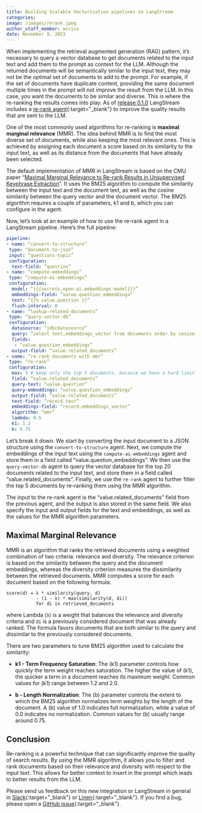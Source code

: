 ```yaml
---
title: Building Scalable Vectorisation pipelines in LangStream
categories:
image: /images/rerank.jpeg
author_staff_member: enrico
date: November 9, 2023
---
```


When implementing the retrieval augmented generation (RAG) pattern, it’s necessary to query a vector database to get documents related to the input text and add them to the prompt as context for the LLM. Although the returned documents will be semantically similar to the input text, they may not be the optimal set of documents to add to the prompt. For example, if the set of documents have duplicate content, providing the same document multiple times in the prompt will not improve the result from the LLM. In this case, you want the documents to be similar and diverse. This is where the re-ranking the results comes into play. As of [release 0.1.0](/changelog) LangStream includes a [re-rank agent](https://docs.langstream.ai/pipeline-agents/text-processors/rerank){:target="_blank"} to improve the quality results that are sent to the LLM.

One of the most commonly used algorithms for re-ranking is **maximal marginal relevance** (MMR). The idea behind MMR is to find the most diverse set of documents, while also keeping the most relevant ones. This is achieved by assigning each document a score based on its similarity to the input text, as well as its distance from the documents that have already been selected.

The default implementation of MMR in LangStream is based on the CMU paper “[Maximal Marginal Relevance to Re-rank Results in Unsupervised Keyphrase Extraction](https://www.cs.cmu.edu/~jgc/publication/The_Use_MMR_Diversity_Based_LTMIR_1998.pdf)”. It uses the BM25 algorithm to compute the similarity between the input text and the document text, as well as the cosine similarity between the query vector and the document vector. The BM25 algorithm requires a couple of parameters, k1 and b, which you can configure in the agent.

Now, let’s look at an example of how to use the re-rank agent in a LangStream pipeline. Here’s the full pipeline:

```yaml
pipeline:
- name: “convert-to-structure”
 type: “document-to-json”
 input: “questions-topic”
 configuration:
  text-field: “question”
- name: “compute-embeddings”
 type: “compute-ai-embeddings”
 configuration:
  model: “{{{secrets.open-ai.embeddings-model}}}”
  embeddings-field: “value.question_embeddings”
  text: “{{% value.question }}”
  flush-interval: 0
- name: “lookup-related-documents”
 type: “query-vector-db”
 configuration:
  datasource: “jdbcdatasource”
  query: “select text,embeddings_vector from documents order by cosine_similarity(embeddings_vector, cast(? as float array)) desc limit 20"
  fields:
   - “value.question_embeddings”
  output-field: “value.related_documents”
- name: “re-rank documents with mmr”
 type: “re-rank”
 configuration:
  max: 5 # keep only the top 5 documents, because we have a hard limit on the prompt size
  field: “value.related_documents”
  query-text: “value.question”
  query-embeddings: “value.question_embeddings”
  output-field: “value.related_documents”
  text-field: “record.text”
  embeddings-field: “record.embeddings_vector”
  algorithm: “mmr”
  lambda: 0.5
  k1: 1.2
  b: 0.75
```

Let’s break it down. We start by converting the input document to a JSON structure using the `convert-to-structure` agent. Next, we compute the embeddings of the input text using the `compute-ai-embeddings` agent and store them in a field called “value.question_embeddings”. We then use the `query-vector-db` agent to query the vector database for the top 20 documents related to the input text, and store them in a field called “value.related_documents”.
Finally, we use the `re-rank` agent to further filter the top 5 documents by re-ranking them using the MMR algorithm.

The input to the re-rank agent is the “value.related_documents” field from the previous agent, and the output is also stored in the same field. We also specify the input and output fields for the text and embeddings, as well as the values for the MMR algorithm parameters.

## Maximal Marginal Relevance
MMR is an algorithm that ranks the retrieved documents using a weighted combination of two criteria: relevance and diversity. The relevance criterion is based on the similarity between the query and the document embeddings, whereas the diversity criterion measures the dissimilarity between the retrieved documents.
MMR computes a score for each document based on the following formula:
```
score(d) = λ * similarity(query, d)
           - (1 - λ) * max(similarity(d, di))
           for di in retrieved_documents
```
where Lambda (`λ`) is a weight that balances the relevance and diversity criteria and `di` is a previously considered document that was already ranked.
The formula favors documents that are both similar to the query and dissimilar to the previously considered documents.

There are two parameters to tune BM25 algorithm used to calculate the similarity:

* **k1 - Term Frequency Saturation**: The \(k1\) parameter controls how quickly the term weight reaches saturation. The higher the value of \(k1\), the quicker a term in a document reaches its maximum weight. Common values for \(k1\) range between 1.2 and 2.0.


* **b - Length Normalization**: The \(b\) parameter controls the extent to which the BM25 algorithm normalizes term weights by the length of the document. A \(b\) value of 1.0 indicates full normalization, while a value of 0.0 indicates no normalization. Common values for \(b\) usually range around 0.75.


## Conclusion
Re-ranking is a powerful technique that can significantly improve the quality of search results. By using the MMR algorithm, it allows you to filter and rank documents based on their relevance and diversity with respect to the input text. This allows for better context to insert in the prompt which leads to better results from the LLM.

Please send us feedback on this new integration or LangStream in general in [Slack](https://join.slack.com/t/langstream/shared_invite/zt-21leloc9c-lNaGLdiecHuWU5N31L2AeQ){:target="_blank"} or [Linen](https://www.linen.dev/invite/langstream){:target="_blank"}. If you find a bug, please open a [GitHub issue](https://github.com/LangStream/langstream/issues){:target="_blank"}.
